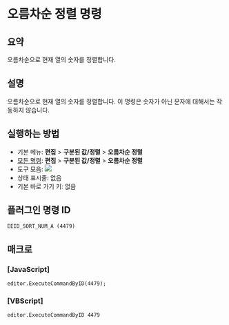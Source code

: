 # 오름차순 정렬 명령

## 요약

오름차순으로 현재 열의 숫자를 정렬합니다.

## 설명

오름차순으로 현재 열의 숫자를 정렬합니다.
이 명령은 숫자가 아닌 문자에 대해서는 작동하지 않습니다.

## 실행하는 방법

- 기본 메뉴: **편집** \> **구분된 값/정렬** \> **오름차순 정렬**
- [모든 명령](../tools/all_commands): **편집** \> **구분된 값/정렬** \> **오름차순 정렬**
- 도구 모음: ![](../../images/sorting0-9..png)
- 상태 표시줄: 없음
- 기본 바로 가기 키: 없음

## 플러그인 명령 ID

```
EEID_SORT_NUM_A (4479)
```

## 매크로

### \[JavaScript\]

```
editor.ExecuteCommandByID(4479);
```

### \[VBScript\]

```
editor.ExecuteCommandByID 4479
```
